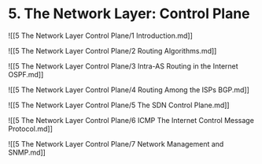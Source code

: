 # 5. The Network Layer: Control Plane

![[5 The Network Layer Control Plane/1 Introduction.md]]

![[5 The Network Layer Control Plane/2 Routing Algorithms.md]]

![[5 The Network Layer Control Plane/3 Intra-AS Routing in the Internet OSPF.md]]

![[5 The Network Layer Control Plane/4 Routing Among the ISPs BGP.md]]

![[5 The Network Layer Control Plane/5 The SDN Control Plane.md]]

![[5 The Network Layer Control Plane/6 ICMP The Internet Control Message Protocol.md]]

![[5 The Network Layer Control Plane/7 Network Management and SNMP.md]]